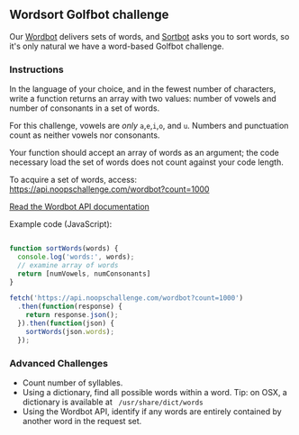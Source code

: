 ## Wordsort Golfbot challenge

Our [Wordbot](https://github.com/noops-challenge/wordbot) delivers sets of words, and [Sortbot](https://github.com/noops-challenge/sortbot) asks you to sort words, so it's only natural we have a word-based Golfbot challenge.

### Instructions

In the language of your choice, and in the fewest number of characters, write a function returns an array with two values: number of vowels and number of consonants in a set of words. 

For this challenge, vowels are *only* `a`,`e`,`i`,`o`, and `u`. Numbers and punctuation count as neither vowels nor consonants.

Your function should accept an array of words as an argument; the code necessary load the set of words does not count against your code length.

To acquire a set of words, access: https://api.noopschallenge.com/wordbot?count=1000

[Read the Wordbot API documentation](https://github.com/noops-challenge/wordbot/blob/master/API.md)

Example code (JavaScript):

```javascript

function sortWords(words) {
  console.log('words:', words);
  // examine array of words
  return [numVowels, numConsonants]
}

fetch('https://api.noopschallenge.com/wordbot?count=1000')
  .then(function(response) {
    return response.json();
  }).then(function(json) {
    sortWords(json.words);
  });
```


### Advanced Challenges
- Count number of syllables.
- Using a dictionary, find all possible words within a word. Tip: on OSX, a dictionary is available at ` /usr/share/dict/words`
- Using the Wordbot API, identify if any words are entirely contained by another word in the request set.
